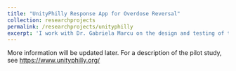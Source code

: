 ```yaml
---
title: "UnityPhilly Response App for Overdose Reversal"
collection: researchprojects
permalink: /researchprojects/unityphilly
excerpt: 'I work with Dr. Gabriela Marcu on the design and testing of the UnityPhilly app. The study aims to design a mobile app to support laypersons' responses to overdose incidents in Philadelphia.'
---
```


More information will be updated later. For a description of the pilot study, see <https://www.unityphilly.org/>
